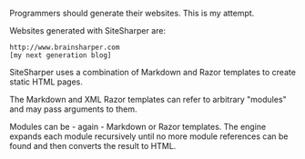 Programmers should generate their websites. This is my attempt.

Websites generated with SiteSharper are:

	http://www.brainsharper.com
	[my next generation blog]

SiteSharper uses a combination of Markdown and Razor templates to create static HTML pages. 

The Markdown and XML Razor templates can refer to arbitrary "modules" and may pass arguments to them. 

Modules can be - again - Markdown or Razor templates. The engine expands each module recursively until no more module references can be found and then converts the result to HTML.
